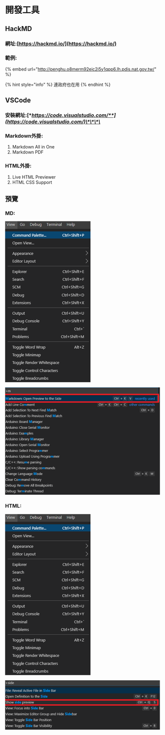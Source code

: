 # 開發工具

## HackMD

### 網址:[https://hackmd.io/](https://hackmd.io/)

### 範例:

{% embed url="http://penghu.o8merm92eic2i5y1qpp6.lh.pdis.nat.gov.tw/" %}

{% hint style="info" %}
連政府也在用
{% endhint %}





## VSCode

### **安裝網址:**[**https://code.visualstudio.com/**](https://code.visualstudio.com/)\*\*\*\*

### Markdown外掛:

1. Markdown All in One
2. Markdown PDF

### HTML外掛:

1. Live HTML Previewer
2. HTML CSS Support

## 預覽

### MD:

![View--&amp;gt;Command Palette](.gitbook/assets/xie-qu-20190728014229846.png)

![&#x8F38;&#x5165;m&#xFF0C;&#x9078;&#x64C7;Markdown:Open Preview to the side ](.gitbook/assets/xie-qu-2019072801425625.png)

### HTML:

![View--&amp;gt;Command Palette](.gitbook/assets/xie-qu-20190728014229846%20%281%29.png)

![&#x8F38;&#x5165;:side&#xFF0C;&#x9078;&#x64C7;Show side preview](.gitbook/assets/xie-qu-2019072801435193.png)

